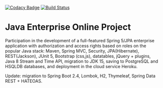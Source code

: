 [![Codacy Badge](https://app.codacy.com/project/badge/Grade/d1a6f6d0b4404f32bd59394074a3c1b6)](https://www.codacy.com/manual/javawebinar/topjava)
[![Build Status](https://travis-ci.com/MrEvgeny13/topjava.svg?branch=master)](https://travis-ci.com/MrEvgeny13/topjava)

Java Enterprise Online Project
===============================

Participation in the development of a full-featured Spring 5/JPA enterprise application with authorization and access rights based on roles on the popular Java stack: Maven, Spring MVC, Security, JPA(Hibernate), REST(Jackson), JUnit 5, Bootstrap (css,js), datatables, jQuery + plugins, Java 8 Stream and Time API, migration to JDK 15, saving to PostgreSQL and HSQLDB databases, and deployment in the cloud service Heroku.

Update: migration to Spring Boot 2.4, Lombok, H2, Thymeleaf, Spring Data REST + HATEOAS.
